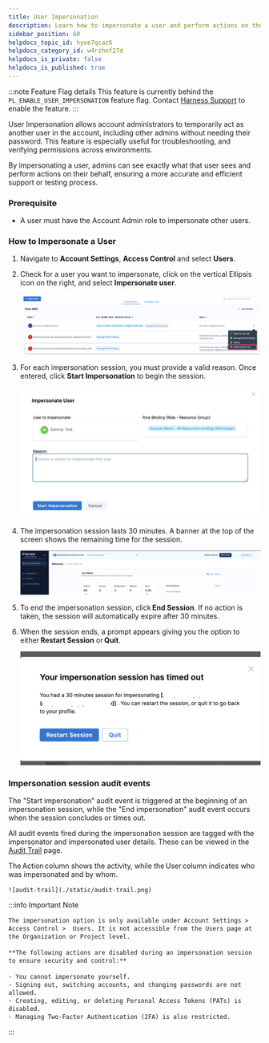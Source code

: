 ```yaml
---
title: User Impersonation
description: Learn how to impersonate a user and perform actions on their behalf.
sidebar_position: 60
helpdocs_topic_id: hyoe7qcaz6
helpdocs_category_id: w4rzhnf27d
helpdocs_is_private: false
helpdocs_is_published: true
---
```


:::note Feature Flag details
    This feature is currently behind the `PL_ENABLE_USER_IMPERSONATION` feature flag. Contact [Harness Support](mailto:support@harness.io) to enable the feature.
:::

User Impersonation allows account administrators to temporarily act as another user in the account, including other admins without needing their password. This feature is especially useful for troubleshooting, and verifying permissions across environments.

By impersonating a user, admins can see exactly what that user sees and perform actions on their behalf, ensuring a more accurate and efficient support or testing process. 

### Prerequisite

- A user must have the Account Admin role to impersonate other users.

### How to Impersonate a User

1. Navigate to **Account Settings**, **Access Control** and select **Users**.

2. Check for a user you want to impersonate, click on the vertical Ellipsis icon on the right, and select **Impersonate user**.

    ![impersonate-user](./static/user-impersonate-option.png)

3. For each impersonation session, you must provide a valid reason. Once entered, click **Start Impersonation** to begin the session.   

    ![impersonate-reason](./static/reason-impersonate.png)

4. The impersonation session lasts 30 minutes. A banner at the top of the screen shows the remaining time for the session.

    ![impersonate-popup](./static/session-popup.png)

5. To end the impersonation session, click **End Session**. If no action is taken, the session will automatically expire after 30 minutes.

6. When the session ends, a prompt appears giving you the option to either **Restart Session** or **Quit**.

    ![end-impersonate-session](./static/end-impersonate.png)

### Impersonation session audit events

The "Start impersonation" audit event is triggered at the beginning of an impersonation session, while the "End impersonation" audit event occurs when the session concludes or times out.

All audit events fired during the impersonation session are tagged with the impersonator and impersonated user details. These can be viewed in the [Audit Trail](/docs/platform/governance/audit-trail/) page. 

The Action column shows the activity, while the User column indicates who was impersonated and by whom.

    ![audit-trail](./static/audit-trail.png)

:::info Important Note    

    The impersonation option is only available under Account Settings > Access Control >  Users. It is not accessible from the Users page at the Organization or Project level. 

    **The following actions are disabled during an impersonation session to ensure security and control:**
    
    - You cannot impersonate yourself.  
    - Signing out, switching accounts, and changing passwords are not allowed.  
    - Creating, editing, or deleting Personal Access Tokens (PATs) is disabled.  
    - Managing Two-Factor Authentication (2FA) is also restricted.
:::







